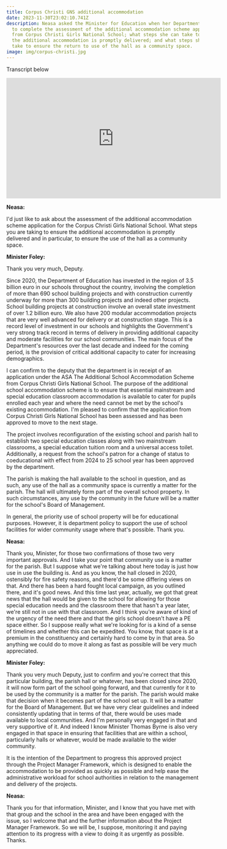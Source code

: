 ```yaml
---
title: Corpus Christi GNS additional accommodation
date: 2023-11-30T23:02:10.741Z
description: Neasa asked the Minister for Education when her Department expects
  to complete the assessment of the additional accommodation scheme application
  from Corpus Christi Girls National School; what steps she can take to ensure
  the additional accommodation is promptly delivered; and what steps she can
  take to ensure the return to use of the hall as a community space.
image: img/corpus-christi.jpg
---
```

Transcript below

<iframe width="560" height="315" src="https://www.youtube.com/embed/KRWPXszrFjc?si=vHLN2OHfULSjpcFt" title="YouTube video player" frameborder="0" allow="accelerometer; autoplay; clipboard-write; encrypted-media; gyroscope; picture-in-picture; web-share" allowfullscreen></iframe>

**Neasa:**

I'd just like to ask about the assessment of the additional accommodation scheme application for the Corpus Christi Girls National School. What steps you are taking to ensure the additional accommodation is promptly delivered and in particular, to ensure the use of the hall as a community space. 

**Minister Foley:**

Thank you very much, Deputy. 

Since 2020, the Department of Education has invested in the region of 3.5 billion euro in our schools throughout the country, involving the completion of more than 690 school building projects and with construction currently underway for more than 300 building projects and indeed other projects. School building projects at construction involve an overall state investment of over 1.2 billion euro. We also have 200 modular accommodation projects that are very well advanced for delivery or at construction stage. This is a record level of investment in our schools and highlights the Government's very strong track record in terms of delivery in providing additional capacity and moderate facilities for our school communities. The main focus of the Department's resources over the last decade and indeed for the coming period, is the provision of critical additional capacity to cater for increasing demographics. 

I can confirm to the deputy that the department is in receipt of an application under the ASA The Additional School Accommodation Scheme from Corpus Christi Girls National School. The purpose of the additional school accommodation scheme is to ensure that essential mainstream and special education classroom accommodation is available to cater for pupils enrolled each year and where the need cannot be met by the school's existing accommodation. I'm pleased to confirm that the application from Corpus Christi Girls National School has been assessed and has been approved to move to the next stage. 

The project involves reconfiguration of the existing school and parish hall to establish two special education classes along with two mainstream classrooms, a special education tuition room and a universal access toilet. Additionally, a request from the school's patron for a change of status to coeducational with effect from 2024 to 25 school year has been approved by the department. 

The parish is making the hall available to the school in question, and as such, any use of the hall as a community space is currently a matter for the parish. The hall will ultimately form part of the overall school property. In such circumstances, any use by the community in the future will be a matter for the school's Board of Management. 

In general, the priority use of school property will be for educational purposes. However, it is department policy to support the use of school facilities for wider community usage where that's possible. Thank you. 

**Neasa:**

Thank you, Minister, for those two confirmations of those two very important approvals. And I take your point that community use is a matter for the parish. But I suppose what we're talking about here today is just how use in use the building is. And as you know, the hall closed in 2020, ostensibly for fire safety reasons, and there'd be some differing views on that. And there has been a hard fought local campaign, as you outlined there, and it's good news. And this time last year, actually, we got that great news that the hall would be given to the school for allowing for those special education needs and the classroom there that hasn't a year later, we're still not in use with that classroom. And I think you're aware of kind of the urgency of the need there and that the girls school doesn't have a PE space either. So I suppose really what we're looking for is a kind of a sense of timelines and whether this can be expedited. You know, that space is at a premium in the constituency and certainly hard to come by in that area. So anything we could do to move it along as fast as possible will be very much appreciated. 

**Minister Foley:**

Thank you very much Deputy, just to confirm and you're correct that this particular building, the parish hall or whatever, has been closed since 2020, it will now form part of the school going forward, and that currently for it to be used by the community is a matter for the parish. The parish would make that decision when it becomes part of the school set up. It will be a matter for the Board of Management. But we have very clear guidelines and indeed consistently updating that in terms of that, there would be uses made available to local communities. And I'm personally very engaged in that and very supportive of it. And indeed I know Minister Thomas Byrne is also very engaged in that space in ensuring that facilities that are within a school, particularly halls or whatever, would be made available to the wider community. 

It is the intention of the Department to progress this approved project through the Project Manager Framework, which is designed to enable the accommodation to be provided as quickly as possible and help ease the administrative workload for school authorities in relation to the management and delivery of the projects. 

**Neasa:**

Thank you for that information, Minister, and I know that you have met with that group and the school in the area and have been engaged with the issue, so I welcome that and the further information about the Project Manager Framework. So we will be, I suppose, monitoring it and paying attention to its progress with a view to doing it as urgently as possible. Thanks.